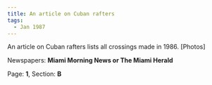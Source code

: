 ```yaml
---  
title: An article on Cuban rafters  
tags:  
  - Jan 1987  
---  
```

  
An article on Cuban rafters lists all crossings made in 1986. [Photos]  
  
Newspapers: **Miami Morning News or The Miami Herald**  
  
Page: **1**, Section: **B** 
